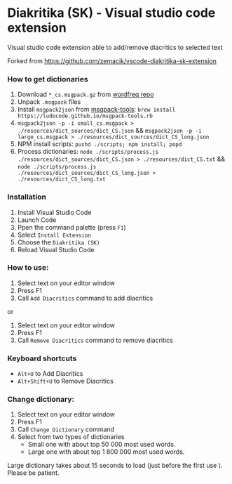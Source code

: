 # Diakritika (SK) - Visual studio code extension

Visual studio code extension able to add/remove diacritics to selected text 

Forked from https://github.com/zemacik/vscode-diakritika-sk-extension

### How to get dictionaries

1. Download `*_cs.msgpack.gz` from [wordfreq repo](https://github.com/LuminosoInsight/wordfreq/tree/master/wordfreq/data)
2. Unpack `.msgpack` files
3. Install `msgpack2json` from [msgpack-tools](https://github.com/ludocode/msgpack-tools): `brew install https://ludocode.github.io/msgpack-tools.rb`
4. `msgpack2json -p -i small_cs.msgpack > ./resources/dict_sources/dict_CS.json` && `msgpack2json -p -i large_cs.msgpack > ./resources/dict_sources/dict_CS_long.json`
5. NPM install scripts: `pushd ./scripts; npm install; popd`
5. Process dictionaries: `node ./scripts/process.js ./resources/dict_sources/dict_CS.json > ./resources/dict_CS.txt` && `node ./scripts/process.js ./resources/dict_sources/dict_CS_long.json > ./resources/dict_CS_long.txt`

### Installation

1. Install Visual Studio Code
2. Launch Code
3. Ppen the command palette (press `F1`)
4. Select `Install Extension`
5. Choose the `Diakritika (SK)`
6. Reload Visual Studio Code


### How to use:

1. Select text on your editor window
2. Press F1
3. Call `Add Diacritics` command to add diacritics

or

1. Select text on your editor window
2. Press F1
3. Call `Remove Diacritics` command to remove diacritics

### Keyboard shortcuts

- `Alt+U` to Add Diacritics
- `Alt+Shift+U` to Remove Diacritics

### Change dictionary:

1. Select text on your editor window
2. Press F1
3. Call `Change Dictionary` command
4. Select from two types of dictionaries
    - Small one with about top 50 000 most used words.
    - Large one with about top 1 800 000 most used words.

Large dictionary takes about 15 seconds to load (just before the first use ). Please be patient. 

